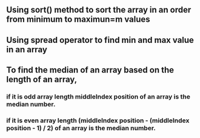 ## Using sort() method to sort the array in an order from minimum to maximun=m values
## Using spread operator to find min and max value in an array
## To find the median of an array based on the length of an array, 
### if it is odd array length middleIndex position of an array is the median number.
### if it is even array length (middleIndex position - (middleIndex position - 1) / 2) of an array is the median number.